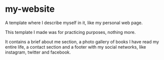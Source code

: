 # my-website
A template where I describe myself in it, like my personal web page.

This template I made was for practicing purposes, nothing more.

It contains a brief about me section, a photo gallery of books I have read my entire life, a contact section and a footer with my social networks, like instagram, twitter and facebook.
